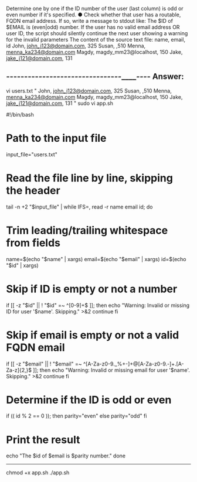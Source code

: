 Determine one by one if the ID number of the user (last column) is odd or even number if it's specified.
● Check whether that user has a routable, FQDN email address. If so, write a message to stdout like:
The $ID of $EMAIL is (even|odd) number.
If the user has no valid email address OR user ID, the script should silently
continue the next user showing a warning for the invalid parameters
The content of the source text file:
name, email, id
John, john_j123@domain.com, 325
Susan, ,510
Menna, menna_ka234@domain.com
Magdy, magdy_mm23@localhost, 150
Jake, jake_j121@domain.com, 131

____---------__________------__-----__---_--_--___--_-_--_______-_--_-
Answer:
------------
vi users.txt
"
John, john_j123@domain.com, 325
Susan, ,510
Menna, menna_ka234@domain.com
Magdy, magdy_mm23@localhost, 150
Jake, jake_j121@domain.com, 131
"
sudo vi app.sh

#!/bin/bash

# Path to the input file
input_file="users.txt"

# Read the file line by line, skipping the header
tail -n +2 "$input_file" | while IFS=, read -r name email id; do
  # Trim leading/trailing whitespace from fields
  name=$(echo "$name" | xargs)
  email=$(echo "$email" | xargs)
  id=$(echo "$id" | xargs)

  # Skip if ID is empty or not a number
  if [[ -z "$id" || ! "$id" =~ ^[0-9]+$ ]]; then
    echo "Warning: Invalid or missing ID for user '$name'. Skipping." >&2
    continue
  fi

  # Skip if email is empty or not a valid FQDN email
  if [[ -z "$email" || ! "$email" =~ ^[A-Za-z0-9._%+-]+@[A-Za-z0-9.-]+\.[A-Za-z]{2,}$ ]]; then
    echo "Warning: Invalid or missing email for user '$name'. Skipping." >&2
    continue
  fi

  # Determine if the ID is odd or even
  if (( id % 2 == 0 )); then
    parity="even"
  else
    parity="odd"
  fi

  # Print the result
  echo "The $id of $email is $parity number."
done


----------------------------------------
chmod +x app.sh
./app.sh

